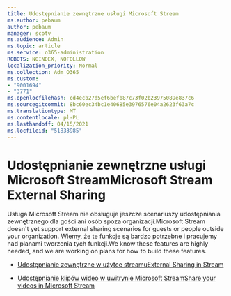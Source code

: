 ```yaml
---
title: Udostępnianie zewnętrzne usługi Microsoft Stream
ms.author: pebaum
author: pebaum
manager: scotv
ms.audience: Admin
ms.topic: article
ms.service: o365-administration
ROBOTS: NOINDEX, NOFOLLOW
localization_priority: Normal
ms.collection: Adm_O365
ms.custom:
- "9001694"
- "3771"
ms.openlocfilehash: cd4ecb27d5ef6befb87c73f02b23975089e837c6
ms.sourcegitcommit: 8bc60ec34bc1e40685e3976576e04a2623f63a7c
ms.translationtype: MT
ms.contentlocale: pl-PL
ms.lasthandoff: 04/15/2021
ms.locfileid: "51833985"
---
```

# <a name="microsoft-stream-external-sharing"></a><span data-ttu-id="613c1-102">Udostępnianie zewnętrzne usługi Microsoft Stream</span><span class="sxs-lookup"><span data-stu-id="613c1-102">Microsoft Stream External Sharing</span></span>

<span data-ttu-id="613c1-103">Usługa Microsoft Stream nie obsługuje jeszcze scenariuszy udostępniania zewnętrznego dla gości ani osób spoza organizacji.</span><span class="sxs-lookup"><span data-stu-id="613c1-103">Microsoft Stream doesn't yet support external sharing scenarios for guests or people outside your organization.</span></span> <span data-ttu-id="613c1-104">Wiemy, że te funkcje są bardzo potrzebne i pracujemy nad planami tworzenia tych funkcji.</span><span class="sxs-lookup"><span data-stu-id="613c1-104">We know these features are highly needed, and we are working on plans for how to build these features.</span></span>

- [<span data-ttu-id="613c1-105">Udostępnianie zewnętrzne w użytce streamu</span><span class="sxs-lookup"><span data-stu-id="613c1-105">External Sharing in Stream</span></span>](https://docs.microsoft.com/stream/portal-share-video#external-sharing)

- [<span data-ttu-id="613c1-106">Udostępnianie klipów wideo w uwitrynie Microsoft Stream</span><span class="sxs-lookup"><span data-stu-id="613c1-106">Share your videos in Microsoft Stream</span></span>](https://docs.microsoft.com/stream/portal-share-video)
